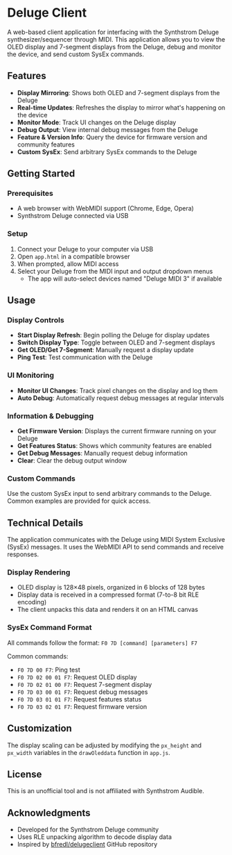 # Deluge Client

A web-based client application for interfacing with the Synthstrom Deluge synthesizer/sequencer through MIDI. This application allows you to view the OLED display and 7-segment displays from the Deluge, debug and monitor the device, and send custom SysEx commands.

## Features

- **Display Mirroring**: Shows both OLED and 7-segment displays from the Deluge
- **Real-time Updates**: Refreshes the display to mirror what's happening on the device
- **Monitor Mode**: Track UI changes on the Deluge display
- **Debug Output**: View internal debug messages from the Deluge
- **Feature & Version Info**: Query the device for firmware version and community features
- **Custom SysEx**: Send arbitrary SysEx commands to the Deluge

## Getting Started

### Prerequisites

- A web browser with WebMIDI support (Chrome, Edge, Opera)
- Synthstrom Deluge connected via USB

### Setup

1. Connect your Deluge to your computer via USB
2. Open `app.html` in a compatible browser
3. When prompted, allow MIDI access
4. Select your Deluge from the MIDI input and output dropdown menus
   - The app will auto-select devices named "Deluge MIDI 3" if available

## Usage

### Display Controls

- **Start Display Refresh**: Begin polling the Deluge for display updates
- **Switch Display Type**: Toggle between OLED and 7-segment displays
- **Get OLED/Get 7-Segment**: Manually request a display update
- **Ping Test**: Test communication with the Deluge

### UI Monitoring

- **Monitor UI Changes**: Track pixel changes on the display and log them
- **Auto Debug**: Automatically request debug messages at regular intervals

### Information & Debugging

- **Get Firmware Version**: Displays the current firmware running on your Deluge
- **Get Features Status**: Shows which community features are enabled
- **Get Debug Messages**: Manually request debug information
- **Clear**: Clear the debug output window

### Custom Commands

Use the custom SysEx input to send arbitrary commands to the Deluge. Common examples are provided for quick access.

## Technical Details

The application communicates with the Deluge using MIDI System Exclusive (SysEx) messages. It uses the WebMIDI API to send commands and receive responses.

### Display Rendering

- OLED display is 128×48 pixels, organized in 6 blocks of 128 bytes
- Display data is received in a compressed format (7-to-8 bit RLE encoding)
- The client unpacks this data and renders it on an HTML canvas

### SysEx Command Format

All commands follow the format: `F0 7D [command] [parameters] F7`

Common commands:
- `F0 7D 00 F7`: Ping test
- `F0 7D 02 00 01 F7`: Request OLED display
- `F0 7D 02 01 00 F7`: Request 7-segment display
- `F0 7D 03 00 01 F7`: Request debug messages
- `F0 7D 03 01 01 F7`: Request features status
- `F0 7D 03 02 01 F7`: Request firmware version

## Customization

The display scaling can be adjusted by modifying the `px_height` and `px_width` variables in the `drawOleddata` function in `app.js`.

## License

This is an unofficial tool and is not affiliated with Synthstrom Audible.

## Acknowledgments

- Developed for the Synthstrom Deluge community
- Uses RLE unpacking algorithm to decode display data
- Inspired by [bfredl/delugeclient](https://github.com/bfredl/delugeclient) GitHub repository 